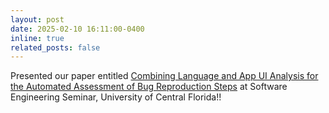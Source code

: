 ```yaml
---
layout: post
date: 2025-02-10 16:11:00-0400
inline: true
related_posts: false
---
```


Presented our paper entitled <a href="https://www.youtube.com/watch?v=v4AhvRzLnD4">Combining Language and App UI Analysis for the Automated Assessment of Bug Reproduction Steps</a> at Software Engineering Seminar, University of Central Florida!!
